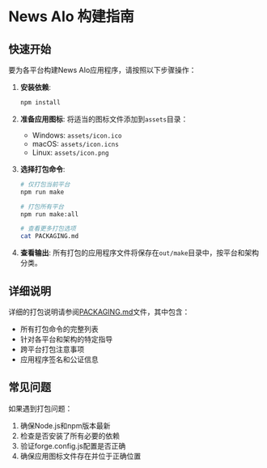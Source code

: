 # News AIo 构建指南

## 快速开始

要为各平台构建News AIo应用程序，请按照以下步骤操作：

1. **安装依赖**:
   ```bash
   npm install
   ```

2. **准备应用图标**:
   将适当的图标文件添加到`assets`目录：
   - Windows: `assets/icon.ico`
   - macOS: `assets/icon.icns`
   - Linux: `assets/icon.png`

3. **选择打包命令**:
   ```bash
   # 仅打包当前平台
   npm run make
   
   # 打包所有平台
   npm run make:all
   
   # 查看更多打包选项
   cat PACKAGING.md
   ```

4. **查看输出**:
   所有打包的应用程序文件将保存在`out/make`目录中，按平台和架构分类。

## 详细说明

详细的打包说明请参阅[PACKAGING.md](PACKAGING.md)文件，其中包含：
- 所有打包命令的完整列表
- 针对各平台和架构的特定指导
- 跨平台打包注意事项
- 应用程序签名和公证信息

## 常见问题

如果遇到打包问题：
1. 确保Node.js和npm版本最新
2. 检查是否安装了所有必要的依赖
3. 验证forge.config.js配置是否正确
4. 确保应用图标文件存在并位于正确位置 